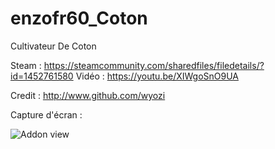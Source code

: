 # enzofr60_Coton
Cultivateur De Coton

Steam : https://steamcommunity.com/sharedfiles/filedetails/?id=1452761580
Vidéo : https://youtu.be/XIWgoSnO9UA

Credit : http://www.github.com/wyozi
 
Capture d'écran :
<p><img src="https://media.discordapp.net/attachments/462660509003546634/465188733713514496/20180707065958_1.jpg?width=1142&height=641" alt="Addon view" data-canonical-src="https://media.discordapp.net/attachments/462660509003546634/465188733713514496/20180707065958_1.jpg?width=1142&height=641" style="max-width:100%;"></p>
